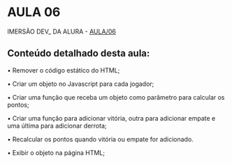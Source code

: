 # AULA 06
IMERSÃO DEV_ DA ALURA - [AULA/06](https://imersao.dev/aulas/aula06-objetos-tabelas-classificacao)

## Conteúdo detalhado desta aula:


• Remover o código estático do HTML; 

• Criar um objeto no Javascript para cada jogador;

• Criar uma função que receba um objeto como parâmetro para calcular os pontos;

• Criar uma função para adicionar vitória, outra para adicionar empate e uma última para adicionar derrota;

• Recalcular os pontos quando vitória ou empate for adicionado.

• Exibir o objeto na página HTML;

